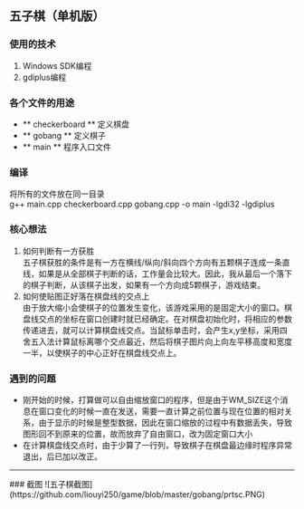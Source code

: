 ##  五子棋（单机版）
### 使用的技术
1. Windows SDK编程
2. gdiplus编程

### 各个文件的用途
* ** checkerboard ** 定义棋盘
* ** gobang ** 定义棋子
* ** main ** 程序入口文件

### 编译
将所有的文件放在同一目录<br/>
g++ main.cpp checkerboard.cpp gobang.cpp -o main -lgdi32 -lgdiplus

### 核心想法
1. 如何判断有一方获胜<br/>
  五子棋获胜的条件是有一方在横线/纵向/斜向四个方向有五颗棋子连成一条直线，如果是从全部棋子判断的话，工作量会比较大。因此，我从最后一个落下的棋子判断，从该棋子出发，如果有一个方向成5颗棋子，游戏结束。
2. 如何使贴图正好落在棋盘线的交点上<br/>
  由于放大缩小会使棋子的位置发生变化，该游戏采用的是固定大小的窗口。棋盘线交点的坐标在窗口创建时就已经确定。在对棋盘初始化时，将相应的参数传递进去，就可以计算棋盘线交点。当鼠标单击时，会产生x,y坐标，采用四舍五入法计算鼠标离哪个交点最近，然后将棋子图片向上向左平移高度和宽度一半，以使棋子的中心正好在棋盘线交点上。

### 遇到的问题
* 刚开始的时候，打算做可以自由缩放窗口的程序，但是由于WM_SIZE这个消息在窗口变化的时候一直在发送，需要一直计算之前位置与现在位置的相对关系，由于显示的时候是整型数据，因此在窗口缩放的过程中有数据丢失，导致图形回不到原来的位置，故而放弃了自由窗口，改为固定窗口大小
* 在计算棋盘线交点时，由于少算了一行列，导致棋子在棋盘最边缘时程序异常退出，后已加以改正。

<hr>
### 截图
![五子棋截图](https://github.com/liouyi250/game/blob/master/gobang/prtsc.PNG)


